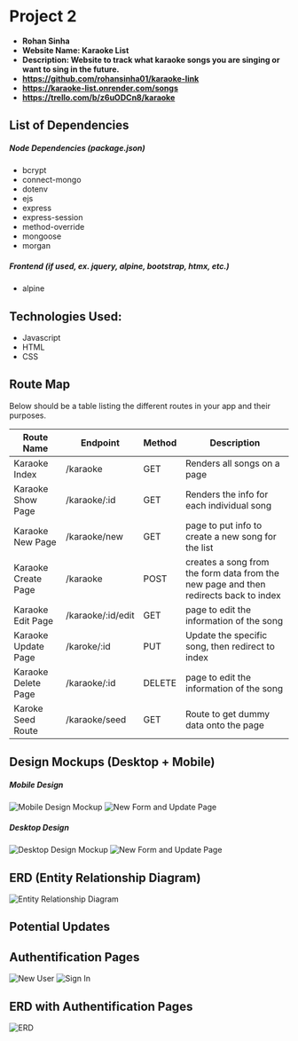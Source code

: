 # Project 2

- **Rohan Sinha**
- **Website Name: Karaoke List**
- **Description: Website to track what karaoke songs you are singing or want to sing in the future.**
- **https://github.com/rohansinha01/karaoke-link**
- **https://karaoke-list.onrender.com/songs**
- **https://trello.com/b/z6uODCn8/karaoke**


## List of Dependencies

##### Node Dependencies (package.json)

- bcrypt
- connect-mongo
- dotenv
- ejs
- express
- express-session
- method-override
- mongoose
- morgan

##### Frontend (if used, ex. jquery, alpine, bootstrap, htmx, etc.)

- alpine

## Technologies Used: 
- Javascript
- HTML
- CSS

## Route Map

Below should be a table listing the different routes in your app and their purposes.

| Route Name | Endpoint | Method | Description |
|------------|----------|--------|-------------|
| Karaoke Index | /karaoke | GET | Renders all songs on a page|
| Karaoke Show Page | /karaoke/:id | GET | Renders the info for each individual song|
| Karaoke New Page | /karaoke/new | GET | page to put info to create a new song for the list|
| Karaoke Create Page | /karaoke | POST | creates a song from the form data from the new page and then redirects back to index |
| Karaoke Edit Page | /karaoke/:id/edit | GET | page to edit the information of the song|
| Karaoke Update Page | /karoke/:id | PUT | Update the specific song, then redirect to index |
| Karaoke Delete Page | /karaoke/:id | DELETE | page to edit the information of the song|
| Karoke Seed Route | /karaoke/seed | GET | Route to get dummy data onto the page |

## Design Mockups (Desktop + Mobile)

##### Mobile Design

![Mobile Design Mockup](./public/images/index-mobile.png)
![New Form and Update Page](./public/images/new-edit.png)

##### Desktop Design

![Desktop Design Mockup](./public/images/index-desktop.png)
![New Form and Update Page](./public/images/new-edit.png)

## ERD (Entity Relationship Diagram)


![Entity Relationship Diagram](./public/images/erd.png)

## Potential Updates

## Authentification Pages

![New User](./public/images/sign-up.png)
![Sign In](./public/images/log-in.png)

## ERD with Authentification Pages

![ERD](./public/images/auth-erd.png)


